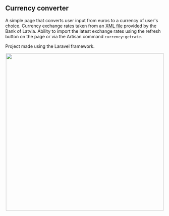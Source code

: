 ## Currency converter

A simple page that converts user input from euros to a currency of user's choice.
Currency exchange rates taken from an [XML file](https://www.bank.lv/vk/ecb.xml)
provided by the Bank of Latvia. Ability to import the latest exchange rates using
the refresh button on the page or via the Artisan command `currency:getrate`.

Project made using the Laravel framework.

<p align="center">
<a href="https://github.com/LinguisticMystic/currency-converted/blob/master/screenshots/currency-converter.png" target="_blank">
<img src="https://github.com/LinguisticMystic/currency-converted/blob/master/screenshots/currency-converter.png" width="500">
</a>
</p>
